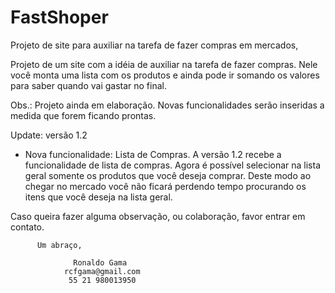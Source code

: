 # FastShoper
Projeto de site para auxiliar na tarefa de fazer compras em mercados,

Projeto de um site com a idéia de auxiliar na tarefa de fazer compras. Nele você monta uma lista com os produtos e ainda pode ir somando os valores para saber quando vai gastar no final.

Obs.: Projeto ainda em elaboração. Novas funcionalidades serão inseridas a medida que forem ficando prontas.

Update: versão 1.2
- Nova funcionalidade: Lista de Compras.
          A versão 1.2 recebe a funcionalidade de lista de compras. Agora é possível selecionar na lista geral somente os produtos que você deseja comprar. Deste modo ao chegar no mercado você não ficará perdendo tempo procurando os itens que você deseja na lista geral.

Caso queira fazer alguma observação, ou colaboração, favor entrar em contato.

          Um abraço,

                  Ronaldo Gama
                rcfgama@gmail.com
                 55 21 980013950
